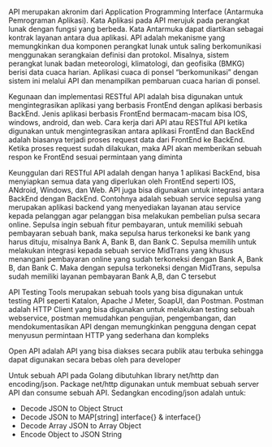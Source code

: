 API merupakan akronim dari Application Programming Interface (Antarmuka Pemrograman Aplikasi). Kata Aplikasi pada API merujuk pada perangkat lunak dengan fungsi yang berbeda. Kata Antarmuka dapat diartikan sebagai kontrak layanan antara dua aplikasi. API adalah mekanisme yang memungkinkan dua komponen perangkat lunak untuk saling berkomunikasi menggunakan serangkaian definisi dan protokol. Misalnya, sistem perangkat lunak badan meteorologi, klimatologi, dan geofisika (BMKG) berisi data cuaca harian. Aplikasi cuaca di ponsel “berkomunikasi” dengan sistem ini melalui API dan menampilkan pembaruan cuaca harian di ponsel.

Kegunaan dan implementasi RESTful API adalah bisa digunakan untuk mengintegrasikan aplikasi yang berbasis FrontEnd dengan aplikasi berbasis BackEnd. Jenis aplikasi berbasis FrontEnd bermacam-macam bisa IOS, windows, android, dan web. Cara kerja dari API atau RESTful API ketika digunakan untuk mengintegrasikan antara aplikasi FrontEnd dan BackEnd adalah biasanya terjadi proses request data dari FrontEnd ke BackEnd. Ketika proses request sudah dilakukan, maka API akan memberikan sebuah respon ke FrontEnd sesuai permintaan yang diminta

Keunggulan dari RESTful API adalah dengan hanya 1 aplikasi BackEnd, bisa menyiapkan semua data yang diperlukan oleh FrontEnd seperti IOS, ANdroid, Windows, dan Web. API juga bisa digunakan untuk integrasi antara BackEnd dengan BackEnd. Contohnya adalah sebuah service sepulsa yang merupakan aplikasi backend yang menyediakan layanan atau service kepada pelanggan agar pelanggan bisa melakukan pembelian pulsa secara online. Sepulsa ingin sebuah fitur pembayaran, untuk memiliki sebuah pembayaran sebuah bank, maka sepulsa harus terkoneksi ke bank yang harus dituju, misalnya Bank A, Bank B, dan Bank C. Sepulsa memilih untuk melakukan integrasi kepada sebuah service MidTrans yang khusus menangani pembayaran online yang sudah terkoneksi dengan Bank A, Bank B, dan Bank C. Maka dengan sepulsa terkoneksi dengan MidTrans, sepulsa sudah memiliki layanan pembayaran Bank A,B, dan C tersebut

API Testing Tools merupakan sebuah tools yang bisa digunakan untuk testing API seperti Katalon, Apache J Meter, SoapUI, dan Postman. Postman adalah HTTP Client yang bisa digunakan untuk melakukan testing sebuah webservice, postman memudahkan pengujian, pengembangan, dan mendokumentasikan API dengan memungkinkan pengguna dengan cepat menyusun permintaan HTTP yang sederhana dan kompleks

Open API adalah API yang bisa diakses secara publik atau terbuka sehingga dapat digunakan secara bebas oleh para developer

Untuk sebuah API pada Golang dibutuhkan library net/http dan encoding/json. Package net/http digunakan untuk membuat sebuah server API dan consume sebuah API. Sedangkan encoding/json adalah untuk:
- Decode JSON to Object Struct
- Decode JSON to MAP[string] interface{} & interface{}
- Decode Array JSON to Array Object
- Encode Object to JSON String